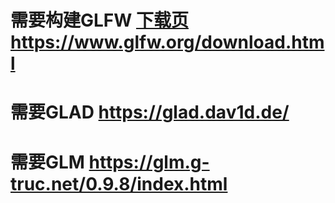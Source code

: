 # 需要构建GLFW [下载页](https://www.glfw.org/download.html)https://www.glfw.org/download.html
# 需要GLAD https://glad.dav1d.de/
# 需要GLM https://glm.g-truc.net/0.9.8/index.html

